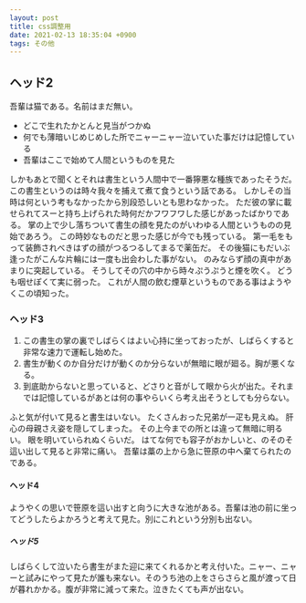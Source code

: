 ```yaml
---
layout: post
title: css調整用
date: 2021-02-13 18:35:04 +0900
tags: その他
---
```



## ヘッド2


吾輩は猫である。名前はまだ無い。


- どこで生れたかとんと見当がつかぬ
- 何でも薄暗いじめじめした所でニャーニャー泣いていた事だけは記憶している
- 吾輩はここで始めて人間というものを見た


しかもあとで聞くとそれは書生という人間中で一番獰悪な種族であったそうだ。
この書生というのは時々我々を捕えて煮て食うという話である。
しかしその当時は何という考もなかったから別段恐しいとも思わなかった。
ただ彼の掌に載せられてスーと持ち上げられた時何だかフワフワした感じがあったばかりである。
掌の上で少し落ちついて書生の顔を見たのがいわゆる人間というものの見始であろう。
この時妙なものだと思った感じが今でも残っている。
第一毛をもって装飾されべきはずの顔がつるつるしてまるで薬缶だ。
その後猫にもだいぶ逢ったがこんな片輪には一度も出会わした事がない。
のみならず顔の真中があまりに突起している。
そうしてその穴の中から時々ぷうぷうと煙を吹く。
どうも咽せぽくて実に弱った。
これが人間の飲む煙草というものである事はようやくこの頃知った。


### ヘッド3


1. この書生の掌の裏でしばらくはよい心持に坐っておったが、しばらくすると非常な速力で運転し始めた。
2. 書生が動くのか自分だけが動くのか分らないが無暗に眼が廻る。胸が悪くなる。
3. 到底助からないと思っていると、どさりと音がして眼から火が出た。それまでは記憶しているがあとは何の事やらいくら考え出そうとしても分らない。


ふと気が付いて見ると書生はいない。
たくさんおった兄弟が一疋も見えぬ。
肝心の母親さえ姿を隠してしまった。
その上今までの所とは違って無暗に明るい。
眼を明いていられぬくらいだ。
はてな何でも容子がおかしいと、のそのそ這い出して見ると非常に痛い。
吾輩は藁の上から急に笹原の中へ棄てられたのである。


#### ヘッド4


ようやくの思いで笹原を這い出すと向うに大きな池がある。吾輩は池の前に坐ってどうしたらよかろうと考えて見た。別にこれという分別も出ない。


##### ヘッド5


しばらくして泣いたら書生がまた迎に来てくれるかと考え付いた。ニャー、ニャーと試みにやって見たが誰も来ない。そのうち池の上をさらさらと風が渡って日が暮れかかる。腹が非常に減って来た。泣きたくても声が出ない。
